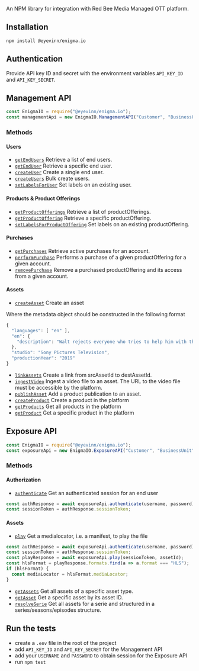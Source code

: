 An NPM library for integration with Red Bee Media Managed OTT platform.

## Installation

```
npm install @eyevinn/enigma.io
```

## Authentication

Provide API key ID and secret with the environment variables `API_KEY_ID` and `API_KEY_SECRET`.

## Management API

```js
const EnigmaIO = require("@eyevinn/enigma.io");
const managementApi = new EnigmaIO.ManagementAPI("Customer", "BusinessUnit");
```

### Methods

#### Users

- [`getEndUsers`](src/api/mgmt.js#L25) Retrieve a list of end users.
- [`getEndUser`](src/api/mgmt.js#L35) Retrieve a specific end user.
- [`createUser`](src/api/mgmt.js#L44) Create a single end user.
- [`createUsers`](src/api/mgmt.js#L56) Bulk create users.
- [`setLabelsForUser`](src/api/mgmt.js#L66) Set labels on an existing user.

#### Products & Product Offerings

- [`getProductOfferings`](src/api/mgmt.js#L78) Retrieve a list of productOfferings.
- [`getProductOffering`](src/api/mgmt.js#L91) Retrieve a specific productOffering.
- [`setLabelsForProductOffering`](src/api/mgmt.js#L100) Set labels on an existing productOffering.

#### Purchases

- [`getPurchases`](src/api/mgmt.js#L110) Retrieve active purchases for an account.
- [`performPurchase`](src/api/mgmt.js#L119) Performs a purchase of a given productOffering for a given account.
- [`removePurchase`](src/api/mgmt.js#L128) Remove a purchased productOffering and its access from a given account.

#### Assets

- [`createAsset`](src/api/mgmt.js#L137) Create an asset

Where the metadata object should be constructed in the following format
```js
{
  "languages": [ "en" ],
  "en": {
    "description": "Walt rejects everyone who tries to help him with the cancer. Jesse tries his best to create Walt's meth, with the help of an old friend."
  },
  "studio": "Sony Pictures Television",
  "productionYear": "2019"
}
```

- [`linkAssets`](src/api/mgmt.js#L148) Create a link from srcAssetId to destAssetId.
- [`ingestVideo`](src/api/mgmt.js#L159) Ingest a video file to an asset. The URL to the video file must be accessible by the platform.
- [`publishAsset`](src/api/mgmt.js#L170) Add a product publication to an asset.
- [`createProduct`](src/api/mgmt.js#L188) Create a product in the platform
- [`getProducts`](src/api/mgmt.js#212) Get all products in the platform
- [`getProduct`](src/api/mgmt.js#221) Get a specific product in the platform

## Exposure API

```js
const EnigmaIO = require("@eyevinn/enigma.io");
const exposureApi = new EnigmaIO.ExposureAPI("Customer", "BusinessUnit");
```

### Methods

#### Authorization

- [`authenticate`](src/api/exposure.js#L15) Get an authenticated session for an end user

```js
const authResponse = await exposureApi.authenticate(username, password);
const sessionToken = authResponse.sessionToken;
```

#### Assets

- [`play`](src/api/exposure.js#L25) Get a medialocator, i.e. a manifest, to play the file

```js
const authResponse = await exposureApi.authenticate(username, password);
const sessionToken = authResponse.sessionToken;
const playResponse = await exposureApi.play(sessionToken, assetId);
const hlsFormat = playResponse.formats.find(a => a.format === "HLS");
if (hlsFormat) {
  const mediaLocator = hlsFormat.mediaLocator;
}
```

- [`getAssets`](src/api/exposure.js#L34) Get all assets of a specific asset type.
- [`getAsset`](src/api/exposure.js#L46) Get a specific asset by its asset ID.
- [`resolveSerie`](src/api/exposure.js#54) Get all assets for a serie and structured in a series/seasons/episodes structure.


## Run the tests

- create a `.env` file in the root of the project
- add `API_KEY_ID` and `API_KEY_SECRET` for the Management API
- add your `USERNAME` and `PASSWORD` to obtain session for the Exposure API
- run `npm test`
